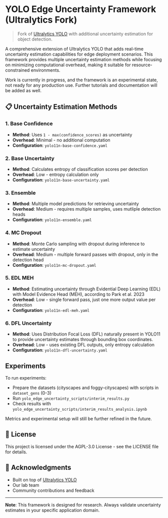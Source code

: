 # YOLO Edge Uncertainty Framework (Ultralytics Fork)

> Fork of [Ultralytics YOLO](README_Original.md) with additional uncertainty estimation for object detection.

A comprehensive extension of Ultralytics YOLO that adds real-time uncertainty estimation capabilities for edge deployment scenarios. This framework provides multiple uncertainty estimation methods while focusing on minimizing computational overhead, making it suitable for resource-constrained environments. 

Work is currently in progress, and the framework is an experimental state, not ready for any production use. Further tutorials and documentation will be added as well.

## 📋 Uncertainty Estimation Methods

### 1. **Base Confidence**
- **Method**: Uses `1 - max(confidence_scores)` as uncertainty
- **Overhead**: Minimal - no additional computation
- **Configuration**: `yolo11n-base-confidence.yaml`

### 2. **Base Uncertainty**
- **Method**: Calculates entropy of classification scores per detection
- **Overhead**: Low - entropy calculation only
- **Configuration**: `yolo11n-base-uncertainty.yaml`

### 3. **Ensemble**
- **Method**: Multiple model predictions for retrieving uncertainty
- **Overhead**: Medium - requires multiple samples, uses mutliple detection heads
- **Configuration**: `yolo11n-ensemble.yaml`

### 4. **MC Dropout**
- **Method**: Monte Carlo sampling with dropout during inference to estimate uncertainty
- **Overhead**: Medium - multiple forward passes with dropout, only in the detection head
- **Configuration**: `yolo11n-mc-dropout.yaml`

### 5. **EDL MEH**
- **Method**: Estimating uncertainty through Evidential Deep Learning (EDL) with Model Evidence Head (MEH), according to Park et al. 2023
- **Overhead**: Low - single forward pass, just one more output value per detection
- **Configuration**: `yolo11n-edl-meh.yaml`

### 6. **DFL Uncertainty**
- **Method**: Uses Distribution Focal Loss (DFL) naturally present in YOLO11 to provide uncertainty estimates through bounding box coordinates.
- **Overhead**: Low - uses existing DFL outputs, only entropy calculation
- **Configuration**: `yolo11n-dfl-uncertainty.yaml`

## Experiments
To run experiments:
- Prepare the datasets (cityscapes and foggy-cityscapes) with scripts in `dataset_gens` (0-3)
- Run `yolo_edge_uncertainty_scripts/interim_results.py`
- Check results with `yolo_edge_uncertainty_scripts/interim_results_analysis.ipynb`

Metrics and experimental setup will still be further refined in the future.

## 📄 License

This project is licensed under the AGPL-3.0 License - see the LICENSE file for details.

## 🙏 Acknowledgments

- Built on top of [Ultralytics YOLO](https://github.com/ultralytics/ultralytics)
- Our lab team
- Community contributions and feedback

---

**Note**: This framework is designed for research. Always validate uncertainty estimates in your specific application domain. 